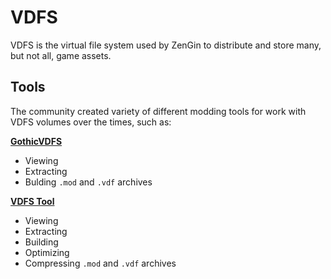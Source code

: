 # VDFS

VDFS is the virtual file system used by ZenGin to distribute and store many, but not all, game assets.

## Tools

The community created variety of different modding tools for work with VDFS volumes over the times, such as:

[**GothicVDFS**](../../tools/GothicVDFS.md)

- Viewing
- Extracting
- Bulding `.mod` and `.vdf` archives

[**VDFS Tool**](../../tools/VDFSTool.md)

- Viewing
- Extracting
- Building
- Optimizing
- Compressing `.mod` and `.vdf` archives
